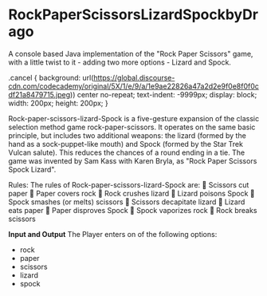 # RockPaperScissorsLizardSpockbyDrago
A console based Java implementation of the "Rock Paper Scissors" game, with a little twist to it - adding two more options - Lizard and Spock.

.cancel {
    background: url(https://global.discourse-cdn.com/codecademy/original/5X/1/e/9/a/1e9ae22826a47a2d2e9f0e8f0f0cdf21a8479715.jpeg)) center no-repeat;
    text-indent: -9999px;
    display: block;
    width: 200px;
    height: 200px;
}</a>

Rock-paper-scissors-lizard-Spock is a five-gesture expansion of the classic selection method game rock-paper-scissors. It operates on the same basic principle, but includes two additional weapons: the lizard (formed by the hand as a sock-puppet-like mouth) and Spock (formed by the Star Trek Vulcan salute). This reduces the chances of a round ending in a tie. The game was invented by Sam Kass with Karen Bryla, as "Rock Paper Scissors Spock Lizard".

Rules: The rules of Rock-paper-scissors-lizard-Spock are: 
 Scissors cut paper 
 Paper covers rock 
 Rock crushes lizard 
 Lizard poisons Spock 
 Spock smashes (or melts) scissors 
 Scissors decapitate lizard  Lizard eats paper
 Paper disproves Spock 
 Spock vaporizes rock 
 Rock breaks scissors 


**Input and Output**
The Player enters on of the following options:
- rock
- paper
- scissors
- lizard
- spock
